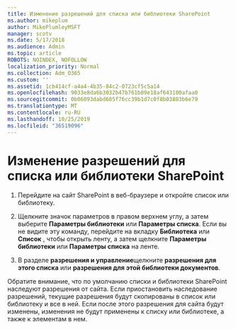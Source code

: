 ```yaml
---
title: Изменение разрешений для списка или библиотеки SharePoint
ms.author: mikeplum
author: MikePlumleyMSFT
manager: scotv
ms.date: 5/17/2018
ms.audience: Admin
ms.topic: article
ROBOTS: NOINDEX, NOFOLLOW
localization_priority: Normal
ms.collection: Adm_O365
ms.custom: ''
ms.assetid: 1cb414cf-a4a4-4b35-84c2-0723cf5c5a14
ms.openlocfilehash: 9033e8da6b3032b47b761b89e18af643100afaa0
ms.sourcegitcommit: 0b06093dabd685f76cc39b1d7c0f8b03883b6e79
ms.translationtype: MT
ms.contentlocale: ru-RU
ms.lasthandoff: 10/25/2019
ms.locfileid: "36519096"
---
```

# <a name="change-permissions-for-a-sharepoint-list-or-library"></a>Изменение разрешений для списка или библиотеки SharePoint

1. Перейдите на сайт SharePoint в веб-браузере и откройте список или библиотеку.
    
2. Щелкните значок параметров в правом верхнем углу, а затем выберите **Параметры библиотеки** или **Параметры списка**. Если вы не видите эту команду, перейдите на вкладку **Библиотека** или **Список** , чтобы открыть ленту, а затем щелкните **Параметры библиотеки** или **Параметры списка** на ленте. 
    
3. В разделе **разрешения и управление**щелкните **разрешения для этого списка** или **разрешения для этой библиотеки документов**.
    
Обратите внимание, что по умолчанию списки и библиотеки SharePoint наследуют разрешения от сайта. Если приостановить наследование разрешений, текущие разрешения будут скопированы в список или библиотеку и все в ней. Если после этого разрешения для сайта будут изменены, изменения не будут применены к списку или библиотеке, а также к элементам в нем.
  

